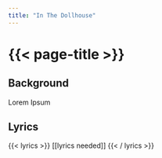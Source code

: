 ```yaml
---
title: "In The Dollhouse"
---
```

# {{< page-title >}}

## Background
Lorem Ipsum

## Lyrics
{{< lyrics >}}
[[lyrics needed]]
{{< / lyrics >}}
